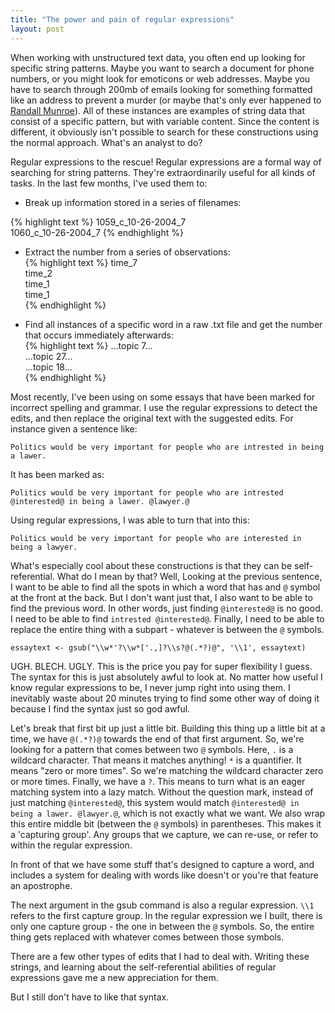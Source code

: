 ```yaml
---
title: "The power and pain of regular expressions"
layout: post
---
```


When working with unstructured text data, you often end up looking for specific string patterns. Maybe you want to search a document for phone numbers, or you might look for emoticons or web addresses. Maybe you have to search through 200mb of emails looking for something formatted like an address to prevent a murder (or maybe that's only ever happened to [Randall Munroe](https://xkcd.com/208/)). All of these instances are examples of string data that consist of a specific pattern, but with variable content. Since the content is different, it obviously isn't possible to search for these constructions using the normal approach. What's an analyst to do?

Regular expressions to the rescue! Regular expressions are a formal way of searching for string patterns. They're extraordinarily useful for all kinds of tasks. In the last few months, I've used them to:

- Break up information stored in a series of filenames: 

{% highlight text %}
1059_c_10-26-2004_7  
1060_c_10-26-2004_7
{% endhighlight %}
- Extract the number from a series of observations:  
{% highlight text %}
time_7  
time_2  
time_1  
time_1  
{% endhighlight %}

- Find all instances of a specific word in a raw .txt file and get the number that occurs immediately afterwards:  
{% highlight text %}
...topic 7...  
...topic 27...  
...topic 18...  
{% endhighlight %}

Most recently, I've been using on some essays that have been marked for incorrect spelling and grammar. I use the regular expressions to detect the edits, and then replace the original text with the suggested edits. For instance given a sentence like:

```
Politics would be very important for people who are intrested in being a lawer.
```

It has been marked as:

```
Politics would be very important for people who are intrested @interested@ in being a lawer. @lawyer.@
```

Using regular expressions, I was able to turn that into this:

```
Politics would be very important for people who are interested in being a lawyer.
```

What's especially cool about these constructions is that they can be self-referential. What do I mean by that? Well, Looking at the previous sentence, I want to be able to find all the spots in which a word that has and `@` symbol at the front at the back. But I don't want just that, I also want to be able to find the previous word. In other words, just finding `@interested@` is no good. I need to be able to find `intrested @interested@`. Finally, I need to be able to replace the entire thing with a subpart - whatever is between the `@` symbols.

```
essaytext <- gsub("\\w*'?\\w*['.,]?\\s?@(.*?)@", '\\1', essaytext)
```

UGH. BLECH. UGLY. This is the price you pay for super flexibility I guess. The syntax for this is just absolutely awful to look at. No matter how useful I know regular expressions to be, I never jump right into using them. I inevitably waste about 20 minutes trying to find some other way of doing it because I find the syntax just so god awful.

Let's break that first bit up just a little bit. Building this thing up a little bit at a time, we have `@(.*?)@` towards the end of that first argument. So, we're looking for a pattern that comes between two `@` symbols. Here, `.` is a wildcard character. That means it matches anything! `*` is a quantifier. It means "zero or more times". So we're matching the wildcard character zero or more times. Finally, we have a `?`. This means to turn what is an eager matching system into a lazy match. Without the question mark, instead of just matching `@interested@`, this system would match `@interested@ in being a lawer. @lawyer.@`, which is not exactly what we want. We also wrap this entire middle bit (between the `@` symbols) in parentheses. This makes it a 'capturing group'. Any groups that we capture, we can re-use, or refer to within the regular expression. 

In front of that we have some stuff that's designed to capture a word, and includes a system for dealing with words like doesn't or you're that feature an apostrophe.

The next argument in the gsub command is also a regular expression. `\\1` refers to the first capture group. In the regular expression we I built, there is only one capture group - the one in between the `@` symbols. So, the entire thing gets replaced with whatever comes between those symbols. 

There are a few other types of edits that I had to deal with. Writing these strings, and learning about the self-referential abilities of regular expressions gave me a new appreciation for them.

But I still don't have to like that syntax.


